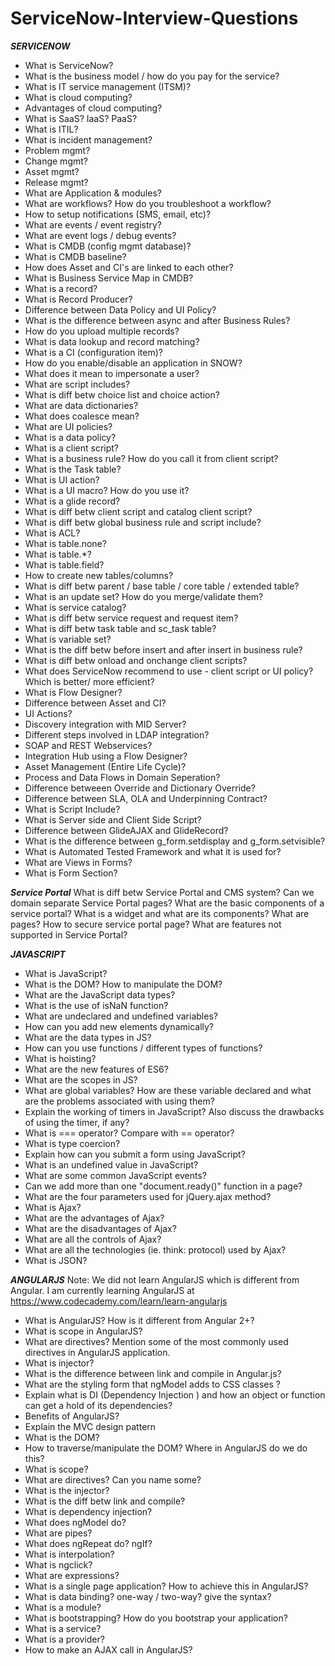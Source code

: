 # ServiceNow-Interview-Questions

***SERVICENOW***
- What is ServiceNow?
- What is the business model / how do you pay for the service?
- What is IT service management (ITSM)?
- What is cloud computing?
-  Advantages of cloud computing?
- What is SaaS? IaaS? PaaS?
- What is ITIL?
- What is incident management?
- Problem mgmt?
- Change mgmt?
- Asset mgmt?
- Release mgmt?
- What are Application & modules?
- What are workflows? How do you troubleshoot a workflow?
- How to setup notifications (SMS, email, etc)?
- What are events / event registry?
- What are event logs / debug events?
- What is CMDB (config mgmt database)?
- What is CMDB baseline?
- How does Asset and CI's are linked to each other?
- What is Business Service Map in CMDB?
- What is a record?
- What is Record Producer?
- Difference between Data Policy and UI Policy?
- What is the difference between async and after Business Rules?
- How do you upload multiple records?
- What is data lookup and record matching?
- What is a CI (configuration item)?
- How do you enable/disable an application in SNOW?
- What does it mean to impersonate a user?
- What are script includes?
- What is diff betw choice list and choice action?
- What are data dictionaries?
- What does coalesce mean?
- What are UI policies?
- What is a data policy?
- What is a client script?
- What is a business rule? How do you call it from client script?
- What is the Task table?
- What is UI action?
- What is a UI macro? How do you use it?
- What is a glide record?
- What is diff betw client script and catalog client script?
- What is diff betw global business rule and script include?
- What is ACL?
- What is table.none?
- What is table.*?
- What is table.field?
- How to create new tables/columns?
- What is diff betw parent / base table / core table / extended table?
- What is an update set? How do you merge/validate them?
- What is service catalog?
- What is diff betw service request and request item?
- What is diff betw task table and sc_task table?
- What is variable set?
- What is the diff betw before insert and after insert in business rule?
- What is diff betw onload and onchange client scripts?
- What does ServiceNow recommend to use - client script or UI policy? Which is better/ more efficient?
- What is Flow Designer?
- Difference between Asset and CI?
- UI Actions?
- Discovery integration with MID Server?
- Different steps involved in LDAP integration?
- SOAP and REST Webservices?
- Integration Hub using a Flow Designer?
- Asset Management (Entire Life Cycle)?
- Process and Data Flows in Domain Seperation?
- Difference betweeen Override and Dictionary Override?
- Difference between SLA, OLA and Underpinning Contract?
- What is Script Include?
- What is Server side and Client Side Script?
- Difference between GlideAJAX and GlideRecord?
- What is the difference between g_form.setdisplay and g_form.setvisible?
- What is Automated Tested Framework and what it is used for?
- What are Views in Forms?
- What is Form Section?


***Service Portal***
What is diff betw Service Portal and CMS system?
Can we domain separate Service Portal pages?
What are the basic components of a service portal?
What is a widget and what are its components?
What are pages?
How to secure service portal page?
What are features not supported in Service Portal?

***JAVASCRIPT***
- What is JavaScript?
- What is the DOM? How to manipulate the DOM?
- What are the JavaScript data types?
- What is the use of isNaN function?
- What are undeclared and undefined variables?
- How can you add new elements dynamically?
- What are the data types in JS?
- How can you use functions / different types of functions?
- What is hoisting?
- What are the new features of ES6?
- What are the scopes in JS?
- What are global variables? How are these variable declared and what are the problems associated with using them?
- Explain the working of timers in JavaScript? Also discuss the drawbacks of using the timer, if any?
- What is === operator? Compare with == operator?
- What is type coercion?
- Explain how can you submit a form using JavaScript?
- What is an undefined value in JavaScript?
- What are some common JavaScript events?
- Can we add more than one "document.ready()" function in a page?
- What are the four parameters used for jQuery.ajax method?
- What is Ajax?
- What are the advantages of Ajax?
- What are the disadvantages of Ajax?
- What are all the controls of Ajax?
- What are all the technologies (ie. think: protocol) used by Ajax?
- What is JSON?

***ANGULARJS***
Note: We did not learn AngularJS which is different from Angular.
I am currently learning AngularJS at https://www.codecademy.com/learn/learn-angularjs

- What is AngularJS? How is it different from Angular 2+?
- What is scope in AngularJS?
- What are directives? Mention some of the most commonly used directives in AngularJS application.
- What is injector?
- What is the difference between link and compile in Angular.js?
- What are the styling form that ngModel adds to CSS classes ?
- Explain what is DI (Dependency Injection ) and how an object or function can get a hold of its dependencies?
- Benefits of AngularJS?
- Explain the MVC design pattern
- What is the DOM?
- How to traverse/manipulate the DOM? Where in AngularJS do we do this?
- What is scope?
- What are directives? Can you name some?
- What is the injector?
- What is the diff betw link and compile?
- What is dependency injection?
- What does ngModel do?
- What are pipes?
- What does ngRepeat do? ngIf?
- What is interpolation?
- What is ngclick?
- What are expressions?
- What is a single page application? How to achieve this in AngularJS?
- What is data binding? one-way / two-way? give the syntax?
- What is a module?
- What is bootstrapping? How do you bootstrap your application?
- What is a service?
- What is a provider?
- How to make an AJAX call in AngularJS?

